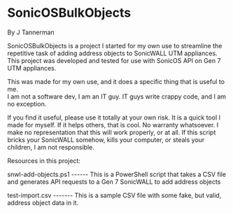 # SonicOSBulkObjects

By J Tannerman

SonicOSBulkObjects is a project I started for my own use to streamline the repetitive task of adding address objects to SonicWALL UTM appliances.  
This project was developed and tested for use with SonicOS API on Gen 7 UTM appliances. 

This was made for my own use, and it does a specific thing that is useful to me.  
I am not a software dev, I am an IT guy.  IT guys write crappy code, and I am no exception. 

If you find it useful, please use it totally at your own risk.  It is a quick tool I made for myself. If it helps others, that is cool. 
No warranty whatsoever. I make no representation that this will work properly, or at all.  If this script bricks your SonicWALL somehow, kills your computer, or steals your children, I am not responsible. 

Resources in this project:

snwl-add-objects.ps1  ------ This is a PowerShell script that takes a CSV file and generates API requests to a Gen 7 SonicWALL to add address objects

test-import.csv   ------- This is a sample CSV file with some fake, but valid, address object data in it.
